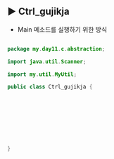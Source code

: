 ## ▶ Ctrl_gujikja

* Main 메소드를 실행하기 위한 방식

```java

package my.day11.c.abstraction;

import java.util.Scanner;

import my.util.MyUtil;

public class Ctrl_gujikja {









}

